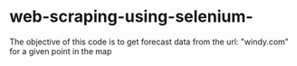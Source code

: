 # web-scraping-using-selenium-
The objective of this code is to get forecast data from the url: "windy.com" for a given point in the map
